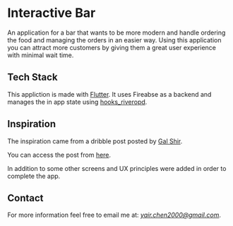 # Interactive Bar

An application for a bar that wants to be more modern and handle ordering the food and managing the orders in an easier way.
Using this application you can attract more customers by giving them a great user experience with minimal wait time.

## Tech Stack

This appliction is made with [Flutter](https://flutter.dev/).
It uses Fireabse as a backend and manages the in app state using [hooks_riveropd](https://pub.dev/packages/hooks_riverpod).

## Inspiration
The inspiration came from a dribble post posted by [Gal Shir](https://dribbble.com/galshir).

You can access the post from [here](https://dribbble.com/shots/1916308-Interactive-Bar-App).

In addition to some other screens and UX principles were added in order to complete the app.

## Contact

For more information feel free to email me at: *yair.chen2000@gmail.com*.
